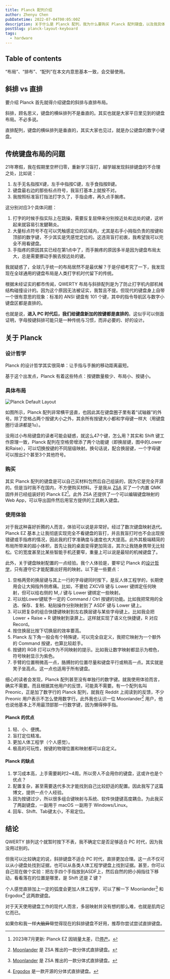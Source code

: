 ```yaml
---
title: Planck 配列介绍
author: Zhenyu Chen
pubDatetime: 2022-07-04T00:05:00Z
description: 关于什么是 Planck 配列，我为什么要购买 Planck 配列键盘，以及我具体的使用体验。
postSlug: planck-layout-keyboard
tags:
  - hardware
---
```


## Table of contents

“布局”、“排布”、“配列”在本文内意思基本一致，会交替使用。

## 斜排 vs 直排

要介绍 Planck 首先就得介绍键盘的斜排与直排布局。

斜排，顾名思义，键盘的横纵排列不是垂直的。其实也就是大家平日里见到的键盘布局。不必多说。

直排配列，键盘的横纵排列是垂直的，其实大家也见过，就是办公键盘的数字小键盘。

## 传统键盘布局的问题

21年寒假，我在假期里空杯归零，重新学习盲打，越学越发现斜排键盘的不合理之处，比如说：

1. 左手无名指按X键，左手中指按C键，左手食指按B键。
2. 键盘最右边的那些标点符号，我盲打基本上就按不对。
3. 我按照标准盲打指法打字久了，手指会疼，再久点手腕疼。

这分别对应3个具体问题：

1. 打字的时候手指实际上在跳操，需要反复屈伸来分别按近处和远处的键，这听起来就容易引发腱鞘炎。
2. 大量标点符号不在可以凭触感定位的区域内，尤其是右手小拇指负责的按键和顶部的数字键，不少其实是凭感觉定位的。这违背盲打初衷，我希望我可以完全不用看键盘。
3. 手指疼的原因其实已经在第1点中了，而手腕疼的原因多半是因为键盘布局太大，总是需要挪动手腕去按远处的键。

我就疑惑了，全球几乎统一的布局居然不是最优解？于是仔细考究了一下，我发现现在全球通用的键盘布局是人类打字机时代留下的传统。

根据未经证实的都市传闻，QWERTY 布局与斜排配列是为了防止打字机内部机械结构碰撞设计的。因为这个原因无法被证实，我暂且不提。但现代的键盘身上自带一个很有意思的现象：标准的 ANSI 键盘有 101 个键，其中的指令导航区与数字小键盘区都是直排的。

也就是说，**进入 PC 时代后，我们给键盘新加的按键都是直排的**。这似乎可以侧面证明，字母按键斜排可能只是一种传统与习惯，而非必要的、好的设计。

## 关于 Planck

### 设计哲学

Planck 的设计哲学其实很简单：让手指与手腕的移动距离最短。

基于这个出发点，Planck 有着这些特点：按键数量极少、布局小、按键小。

### 具体布局

![Planck Default Layout](@assets/images/planck-layout.png)

如图所示，Planck 配列非常横平竖直，也因此其在键盘圈子里有着“试轴器”的外号。除了空格占两个按键大小之外，其余所有按键大小都和字母键一样大（用键盘圈行话讲都是1u）。

没用过小布局键盘的读者可能会疑惑，就这么47个键，怎么用？其实和 Shift 键工作原理一致，Planck 配列在空格旁增添了两个功能键（即换层键，图中的Lower和Raise），可以切换按键的不同层级映射。换句话说，配合换层键，一个字母键可以按出2个甚至3个其他符号。

### 购买

其实 Planck 配列的键盘是可以自己买材料包然后自己组装的，因为它是完全开源的。但是当时我不在国内，不方便购买材料。于是我从 [ZSA](https://zsa.io) 买了一个内置 QMK 固件并已经组装好的 Planck EZ[^1]。此外 ZSA 还提供了一个可以编辑键盘映射的 Web App，可以导出固件然后用官方提供的工具刷入键盘。

[^1]: 2023年7月更新: Planck EZ 因销量太差，已[停产](https://blog.zsa.io/2307-goodbye-planck-ez/)。

### 使用体验

对于我这种喜好折腾的人而言，体验可以说是非常好。经过了数次键盘映射迭代。Planck EZ 基本上让我彻底实现完全不看键盘的盲打，并且我盲打时也不会出现按错键或手指疼的情况，因此我的打字准确度与速度也大大提高。此外其极端精简的布局所带来的超小体积，首先让我的桌面变得更加简洁，其次让我随身携带无比轻松。它的宽度甚至比某些智能手机还要窄，重量上可以说是最轻的机械键盘了。

此外，关于键盘映射配置的一点经验。我个人体验是，要牢记 Planck 的[设计哲学](#设计哲学)，只有遵守它才能配置出好用的映射。以下是一些要点：

1. 空格两旁的换层键与其上一行的字母键同时按下，是反人体工程学的，长期使用会让大拇指外侧疼痛。比如，不要给 ZXCVB 键与 Lower 键绑定任何映射，但可以给右侧的 M,./ 键与 Lower 键绑定一些映射。
2. 可以给Lower键赋予一定的 Command / Ctrl 按键的功能。比如我把常用的全选、保存、复制、粘贴操作分别映射到了 ASDF 键与 Lower 键上。
3. 可以把复杂的组合快捷键映射到左右换层键与某些字母键上。比如我会把 Lower + Raise + R 键映射到录屏上。这样就实现了语义化快捷键，R 对应 Record。
4. 按住换层比按下切换层的效率要高。
5. Planck 左下角一般会有个特殊键，可以完全自定义，我把它映射为一个额外的 Command 按键，也算比较趁手。
6. 按键的 RGB 灯可以作为不同映射的提示。比如我让数字映射都显示为橙色，符号映射显示为紫色。
7. 手臂的位置稍微高一点，胳膊肘的位置尽量和键盘平行或稍高一点。其实就是凳子坐高点。这一点也适用于所有键盘。

细心的读者会发现，Planck 配列甚至没有单独行的数字键。就我使用体验而言，确实不需要。而且根据其他用户的反馈，可能真不需要。有一个配列名叫 Preonic，正是加了数字行的 Planck 配列，就我在 Reddit 上阅读到的反馈，不少 Preonic 用户表示不怎么使用数字行。此外我也认识一位 Moonlander[^2] 用户，他也说他基本上不用最顶部那一行数字键，因为懒得伸手指。

[^2]: [Moonlander](https://www.zsa.io/moonlander/) 是 ZSA 推出的一款分体式直排键盘。

#### Planck 的优点

1. 轻、小、便携。
2. 盲打定位精准。
3. 更加人体工程学（个人感觉）。
4. 极高的可玩性，按键的物理位置和映射都可以自定义。

#### Planck 的缺点

1. 学习成本高，上手需要耗时2~4周。所以旁人不会用你的键盘，这或许也是个优点？
2. 配置复杂，甚至需要迭代多次才能找到自己比较舒适的配置。因此我写了这篇博文，提供一点个人经验。
3. 因为按键过少，所以很多组合键映射与系统、软件快捷键高度耦合。为此我买了两副键盘，一副用于 macOS 一副用于 Windows/Linux。
4. 回车、Shift、Tab键太小，不易定位。

## 结论

QWERTY 排列这个就暂时按下不表，我不确定它是否足够适合 PC 时代，因为我没用过别的。

但我可以比较确定的说，斜排键盘不适合 PC 时代，直排更加合理。这一点不仅可以从小键盘处找到证据，也可以从各类人体工程学键盘上找到证据。甚至，你可以自己现在做个实验：把左手四个手指放到ASDF上，然后自然的把小拇指往下移动，看看落在的位置是哪里，是 Shift 还是 Z 键？

个人感觉直排加上一定的弧度会更加人体工程学，可以了解一下 Moonlander[^2] 和 Ergodox[^3] 这两款键盘。

[^3]: [Ergodox](https://www.ergodox.io/) 是一款开源的分体式直排键盘。

对于天天使用键盘工作的现代人而言，多层映射并没有想的那么难，也就是肌肉记忆而已。

如果你和我一样~~大脑异常~~觉得现在的斜排键盘不好用，推荐你尝试尝试直排键盘。
